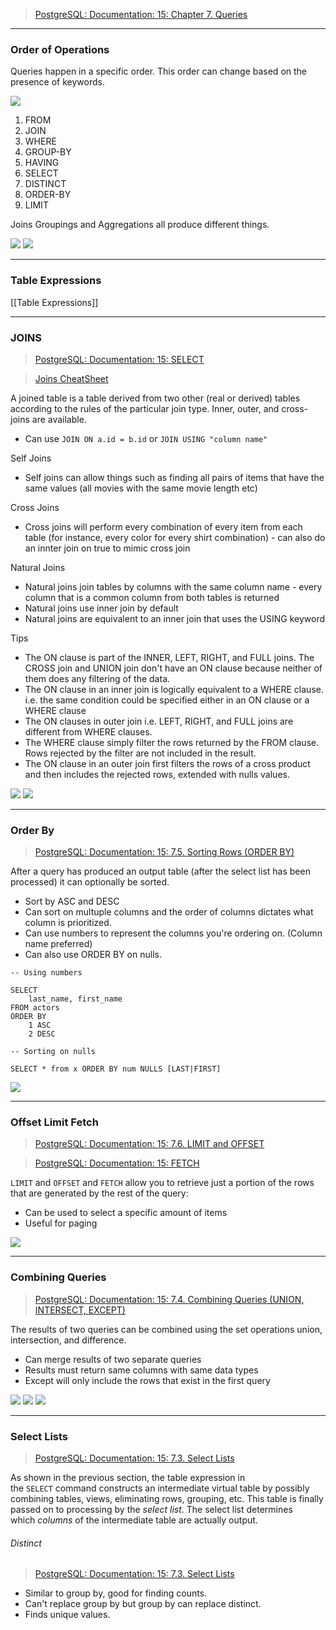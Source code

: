 >[PostgreSQL: Documentation: 15: Chapter 7. Queries](https://www.postgresql.org/docs/15/queries.html)

---
### Order of Operations

Queries happen in a specific order. This order can change based on the presence of keywords.

![](assets/images/postgres/queries/Screen%20Shot%202023-01-01%20at%208.40.19%20PM.png)
1. FROM
2. JOIN
3. WHERE 
4. GROUP-BY
5. HAVING 
6. SELECT
7. DISTINCT
8. ORDER-BY 
9. LIMIT

Joins Groupings and Aggregations all produce different things.

![](assets/images/postgres/queries/Screen%20Shot%202023-01-01%20at%2010.45.53%20PM.png)
![](assets/images/postgres/queries/Screen%20Shot%202023-01-02%20at%2012.09.34%20AM.png)

---
### Table Expressions
[[Table Expressions]]

---
### JOINS
> [PostgreSQL: Documentation: 15: SELECT](https://www.postgresql.org/docs/15/sql-select.html)

> [Joins CheatSheet](assets/images/postgres/queries/009_-_joins_-_cheatsheet.pdf)

A joined table is a table derived from two other (real or derived) tables according to the rules of the particular join type. Inner, outer, and cross-joins are available.

- Can use `JOIN ON a.id = b.id` or `JOIN USING "column name"`

Self Joins
- Self joins can allow things such as finding all pairs of items that have the same values (all movies with the same movie length etc)

Cross Joins
- Cross joins will perform every combination of every item from each table (for instance, every color for every shirt combination) - can also do an innter join on true to mimic cross join

Natural Joins
- Natural joins join tables by columns with the same column name - every column that is a common column from both tables is returned
- Natural joins use inner join by default
- Natural joins are equivalent to an inner join that uses the USING keyword

Tips
- The ON clause is part of the INNER, LEFT, RIGHT, and FULL joins. The CROSS join and UNION join don't have an ON clause because neither of them does any filtering of the data.
- The ON clause in an inner join is logically equivalent to a WHERE clause. i.e. the same condition could be specified either in an ON clause or a WHERE clause
- The ON clauses in outer join i.e. LEFT, RIGHT, and FULL joins are different from WHERE clauses.
- The WHERE clause simply filter the rows returned by the FROM clause. Rows rejected by the filter are not included in the result.
- The ON clause in an outer join first filters the rows of a cross product and then includes the rejected rows, extended with nulls values.

![](assets/images/postgres/queries/Screen%20Shot%202023-01-01%20at%2010.58.52%20PM.png)
![](assets/images/postgres/queries/Screen%20Shot%202023-01-01%20at%2011.16.43%20PM.png)

---
### Order By
> [PostgreSQL: Documentation: 15: 7.5. Sorting Rows (ORDER BY)](https://www.postgresql.org/docs/15/queries-order.html)

After a query has produced an output table (after the select list has been processed) it can optionally be sorted.

- Sort by ASC and DESC
- Can sort on multuple columns and the order of columns dictates what column is prioritized.
- Can use numbers to represent the columns you're ordering on. (Column name preferred)
- Can also use ORDER BY on nulls.

```
-- Using numbers

SELECT
	last_name, first_name
FROM actors
ORDER BY
	1 ASC
	2 DESC

-- Sorting on nulls

SELECT * from x ORDER BY num NULLS [LAST|FIRST]
```

![](assets/images/postgres/queries/Screen%20Shot%202023-01-02%20at%201.37.40%20AM.png)

---
### Offset Limit Fetch
> [PostgreSQL: Documentation: 15: 7.6. LIMIT and OFFSET](https://www.postgresql.org/docs/15/queries-limit.html)

> [PostgreSQL: Documentation: 15: FETCH](https://www.postgresql.org/docs/15/sql-fetch.html)

`LIMIT` and `OFFSET` and `FETCH` allow you to retrieve just a portion of the rows that are generated by the rest of the query:

- Can be used to select a specific amount of items
- Useful for paging

![](assets/images/postgres/queries/Screen%20Shot%202023-01-02%20at%201.41.52%20AM.png)

---
### Combining Queries
> [PostgreSQL: Documentation: 15: 7.4. Combining Queries (UNION, INTERSECT, EXCEPT)](https://www.postgresql.org/docs/15/queries-union.html)

The results of two queries can be combined using the set operations union, intersection, and difference.

- Can merge results of two separate queries
- Results must return same columns with same data types
- Except will only include the rows that exist in the first query

![](assets/images/postgres/queries/Screen%20Shot%202023-01-02%20at%202.08.42%20AM.png)
![](assets/images/postgres/queries/Screen%20Shot%202023-01-02%20at%202.07.09%20AM.png)
![](assets/images/postgres/queries/Screen%20Shot%202023-01-02%20at%204.59.13%20PM.png)

---
### Select Lists
>[PostgreSQL: Documentation: 15: 7.3. Select Lists](https://www.postgresql.org/docs/15/queries-select-lists.html)

As shown in the previous section, the table expression in the `SELECT` command constructs an intermediate virtual table by possibly combining tables, views, eliminating rows, grouping, etc. This table is finally passed on to processing by the _select list_. The select list determines which _columns_ of the intermediate table are actually output.

###### Distinct
>[PostgreSQL: Documentation: 15: 7.3. Select Lists](https://www.postgresql.org/docs/15/queries-select-lists.html#QUERIES-DISTINCT)

- Similar to group by, good for finding counts.
- Can't replace group by but group by can replace distinct.
- Finds unique values.
